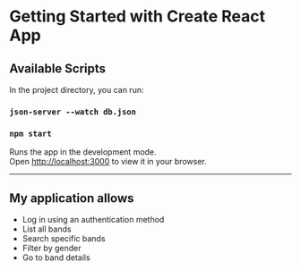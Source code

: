 # Getting Started with Create React App

## Available Scripts

In the project directory, you can run:

### `json-server --watch db.json`
### `npm start`

Runs the app in the development mode.\
Open [http://localhost:3000](http://localhost:3000) to view it in your browser.

<hr/>

## My application allows

* Log in using an authentication method
* List all bands
* Search specific bands
* Filter by gender
* Go to band details